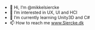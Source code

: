 - 👋 Hi, I’m @mikkelsiercke
- 👀 I’m interested in UX, UI and HCI
- 🌱 I’m currently learning Unity3D and C#
- 📫 How to reach me www.Siercke.dk

<!---
mikkelsiercke/mikkelsiercke is a ✨ special ✨ repository because its `README.md` (this file) appears on your GitHub profile.
You can click the Preview link to take a look at your changes.
--->
